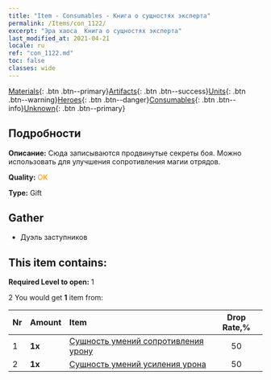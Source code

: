 ```yaml
---
title: "Item - Consumables - Книга о сущностях эксперта"
permalink: /Items/con_1122/
excerpt: "Эра хаоса  Книга о сущностях эксперта"
last_modified_at: 2021-04-21
locale: ru
ref: "con_1122.md"
toc: false
classes: wide
---
```

 [Materials](/ru/Items/){: .btn .btn--primary}[Artifacts](/ru/Items/Artifacts/){: .btn .btn--success}[Units](/ru/Items/Units/){: .btn .btn--warning}[Heroes](/ru/Items/Heroes/){: .btn .btn--danger}[Consumables](/ru/Items/Consumables/){: .btn .btn--info}[Unknown](/ru/Items/Unknown/){: .btn .btn--primary}

## Подробности
 **Описание:** Сюда записываются продвинутые секреты боя. Можно использовать для улучшения сопротивления магии отрядов.

 **Quality:** <span style="color: #FF8C00">OK</span>

 **Type:** Gift

## Gather

*    Дуэль заступников 

## This item contains:

 **Required Level to open:** 1

 2 You would get **1** item  from:

  | Nr | Amount |     Item    | Drop Rate,% |
  |:---|:-------|:------------|:---------:|
  | 1 |  **1x** | [Сущность умений сопротивления урону](/ru/Items/con_1116/) | 50 | 
  | 2 |  **1x** | [Сущность умений усиления урона](/ru/Items/con_1117/) | 50 | 
